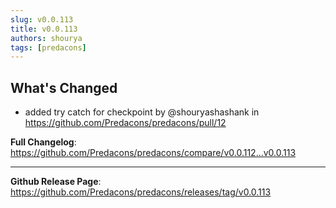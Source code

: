 ```yaml
---
slug: v0.0.113
title: v0.0.113
authors: shourya
tags: [predacons]
---
```

## What's Changed
* added try catch for checkpoint by @shouryashashank in https://github.com/Predacons/predacons/pull/12


**Full Changelog**: https://github.com/Predacons/predacons/compare/v0.0.112...v0.0.113
<!-- truncate -->


---
**Github Release Page**: https://github.com/Predacons/predacons/releases/tag/v0.0.113

